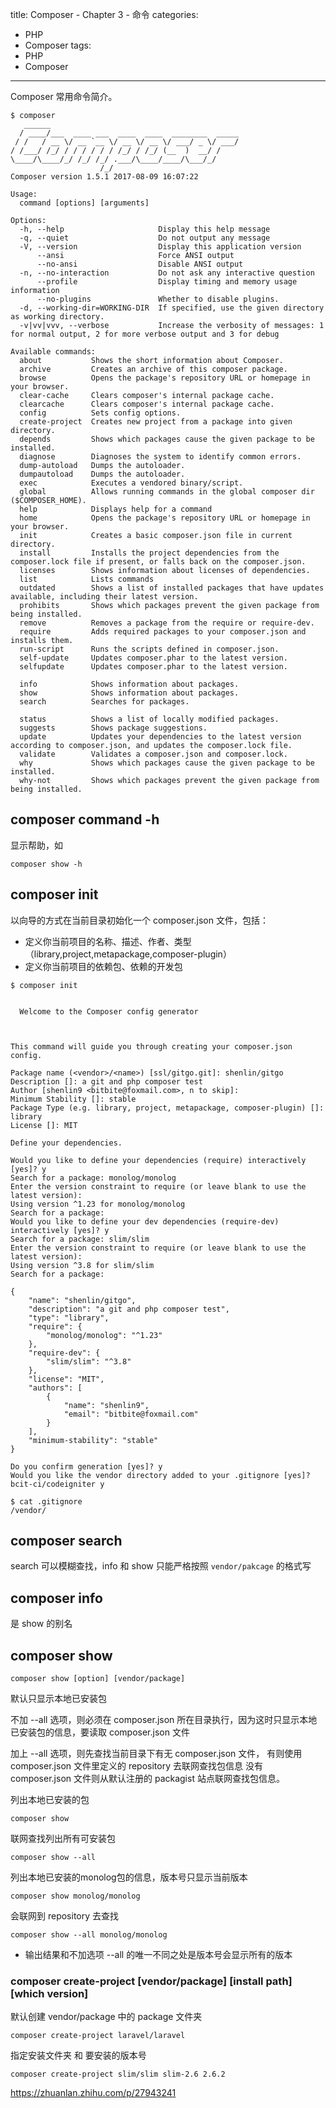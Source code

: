 ﻿title: Composer - Chapter 3 - 命令
categories:
  - PHP
  - Composer
tags:
  - PHP
  - Composer

---

Composer 常用命令简介。

```
$ composer
   ______
  / ____/___  ____ ___  ____  ____  ________  _____
 / /   / __ \/ __ `__ \/ __ \/ __ \/ ___/ _ \/ ___/
/ /___/ /_/ / / / / / / /_/ / /_/ (__  )  __/ /
\____/\____/_/ /_/ /_/ .___/\____/____/\___/_/
                    /_/
Composer version 1.5.1 2017-08-09 16:07:22

Usage:
  command [options] [arguments]

Options:
  -h, --help                     Display this help message
  -q, --quiet                    Do not output any message
  -V, --version                  Display this application version
      --ansi                     Force ANSI output
      --no-ansi                  Disable ANSI output
  -n, --no-interaction           Do not ask any interactive question
      --profile                  Display timing and memory usage information
      --no-plugins               Whether to disable plugins.
  -d, --working-dir=WORKING-DIR  If specified, use the given directory as working directory.
  -v|vv|vvv, --verbose           Increase the verbosity of messages: 1 for normal output, 2 for more verbose output and 3 for debug

Available commands:
  about           Shows the short information about Composer.
  archive         Creates an archive of this composer package.
  browse          Opens the package's repository URL or homepage in your browser.
  clear-cache     Clears composer's internal package cache.
  clearcache      Clears composer's internal package cache.
  config          Sets config options.
  create-project  Creates new project from a package into given directory.
  depends         Shows which packages cause the given package to be installed.
  diagnose        Diagnoses the system to identify common errors.
  dump-autoload   Dumps the autoloader.
  dumpautoload    Dumps the autoloader.
  exec            Executes a vendored binary/script.
  global          Allows running commands in the global composer dir ($COMPOSER_HOME).
  help            Displays help for a command
  home            Opens the package's repository URL or homepage in your browser.
  init            Creates a basic composer.json file in current directory.
  install         Installs the project dependencies from the composer.lock file if present, or falls back on the composer.json.
  licenses        Shows information about licenses of dependencies.
  list            Lists commands
  outdated        Shows a list of installed packages that have updates available, including their latest version.
  prohibits       Shows which packages prevent the given package from being installed.
  remove          Removes a package from the require or require-dev.
  require         Adds required packages to your composer.json and installs them.
  run-script      Runs the scripts defined in composer.json.
  self-update     Updates composer.phar to the latest version.
  selfupdate      Updates composer.phar to the latest version.

  info            Shows information about packages.
  show            Shows information about packages.
  search          Searches for packages.

  status          Shows a list of locally modified packages.
  suggests        Shows package suggestions.
  update          Updates your dependencies to the latest version according to composer.json, and updates the composer.lock file.
  validate        Validates a composer.json and composer.lock.
  why             Shows which packages cause the given package to be installed.
  why-not         Shows which packages prevent the given package from being installed.
```
    
<!--more-->

## composer command -h

显示帮助，如
```
composer show -h
```

## composer init

以向导的方式在当前目录初始化一个 composer.json 文件，包括：
* 定义你当前项目的名称、描述、作者、类型（library,project,metapackage,composer-plugin）
* 定义你当前项目的依赖包、依赖的开发包

```
$ composer init


  Welcome to the Composer config generator



This command will guide you through creating your composer.json config.

Package name (<vendor>/<name>) [ssl/gitgo.git]: shenlin/gitgo
Description []: a git and php composer test
Author [shenlin9 <bitbite@foxmail.com>, n to skip]:
Minimum Stability []: stable
Package Type (e.g. library, project, metapackage, composer-plugin) []: library
License []: MIT

Define your dependencies.

Would you like to define your dependencies (require) interactively [yes]? y
Search for a package: monolog/monolog
Enter the version constraint to require (or leave blank to use the latest version):
Using version ^1.23 for monolog/monolog
Search for a package:
Would you like to define your dev dependencies (require-dev) interactively [yes]? y
Search for a package: slim/slim
Enter the version constraint to require (or leave blank to use the latest version):
Using version ^3.8 for slim/slim
Search for a package:

{
    "name": "shenlin/gitgo",
    "description": "a git and php composer test",
    "type": "library",
    "require": {
        "monolog/monolog": "^1.23"
    },
    "require-dev": {
        "slim/slim": "^3.8"
    },
    "license": "MIT",
    "authors": [
        {
            "name": "shenlin9",
            "email": "bitbite@foxmail.com"
        }
    ],
    "minimum-stability": "stable"
}

Do you confirm generation [yes]? y
Would you like the vendor directory added to your .gitignore [yes]?bcit-ci/codeigniter y

$ cat .gitignore
/vendor/
```

## composer search

search 可以模糊查找，info 和 show 只能严格按照 `vendor/pakcage` 的格式写

## composer info

是 show 的别名

## composer show

`composer show [option] [vendor/package]`

默认只显示本地已安装包

不加 --all 选项，则必须在 composer.json
所在目录执行，因为这时只显示本地已安装包的信息，要读取 composer.json 文件

加上 --all 选项，则先查找当前目录下有无 composer.json 文件，
有则使用 composer.json 文件里定义的 repository 去联网查找包信息
没有 composer.json 文件则从默认注册的 packagist 站点联网查找包信息。


列出本地已安装的包
```
composer show
```

联网查找列出所有可安装包
```
composer show --all
```

列出本地已安装的monolog包的信息，版本号只显示当前版本
```
composer show monolog/monolog
```

会联网到 repository 去查找
```
composer show --all monolog/monolog
```
* 输出结果和不加选项 --all 的唯一不同之处是版本号会显示所有的版本


### composer create-project [vendor/package] [install path] [which version]

默认创建 vendor/package 中的 package 文件夹
```
composer create-project laravel/laravel
```

指定安装文件夹 和 要安装的版本号
```
composer create-project slim/slim slim-2.6 2.6.2
```

https://zhuanlan.zhihu.com/p/27943241
